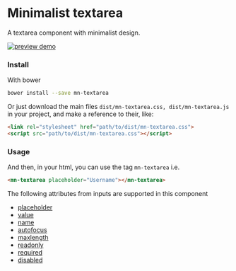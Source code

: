# Minimalist textarea

A textarea component with minimalist design.

<!-- See the [demo](http://codepen.io/darlanmendonca/full/akgXQq) -->

[![preview demo](https://raw.githubusercontent.com/minimalist-components/mn-textarea/master/sources/example/mn-textarea.gif)](http://codepen.io/darlanmendonca/full/WGAvmX)

### Install

With bower

```sh
bower install --save mn-textarea
```

Or just download the main files ```dist/mn-textarea.css, dist/mn-textarea.js``` in your project, and make a reference to their, like:

```html
<link rel="stylesheet" href="path/to/dist/mn-textarea.css">
<script src="path/to/dist/mn-textarea.css"></script>
```

### Usage

And then, in your html, you can use the tag ```mn-textarea``` i.e.

```html
<mn-textarea placeholder="Username"></mn-textarea>
```

The following attributes from inputs are supported in this component

- [placeholder](http://www.w3schools.com/tags/att_input_placeholder.asp)
- [value](http://www.w3schools.com/tags/att_input_value.asp)
- [name](http://www.w3schools.com/tags/att_input_name.asp)
- [autofocus](http://www.w3schools.com/tags/att_input_autofocus.asp)
- [maxlength](http://www.w3schools.com/tags/att_input_maxlength.asp)
- [readonly](http://www.w3schools.com/tags/att_input_readonly.asp)
- [required](http://www.w3schools.com/tags/att_input_required.asp)
- [disabled](http://www.w3schools.com/tags/att_input_disabled.asp)
